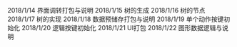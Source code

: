 2018/1/14 界面调转打包与说明
2018/1/15 树的生成
2018/1/16 树的节点
2018/1/17 树的实现
2018/1/18 数据预储存打包与说明
2018/1/19 单个动作按键初始化
2018/1/20 逻辑按键初始化
2018/1/21 UI打包
2018/1/22 图形数据逻辑与说明
